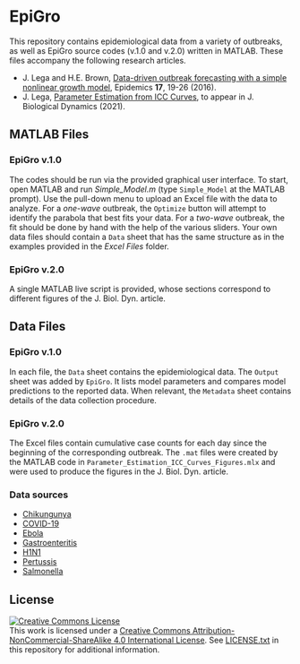 # EpiGro

This repository contains epidemiological data from a variety of outbreaks, as well as EpiGro source codes (v.1.0 and v.2.0) written in MATLAB. These files accompany the following research articles.

<ul><li>J. Lega and H.E. Brown, <a href="http://dx.doi.org/10.1016/j.epidem.2016.10.002">Data-driven outbreak forecasting with a simple nonlinear growth model</a>, Epidemics <b>17</b>, 19-26 (2016).</li>
<li>J. Lega, <a href="https://arxiv.org/abs/2005.08134">Parameter Estimation from ICC Curves</a>, to appear in J. Biological Dynamics (2021).</li>
</ul>

## MATLAB Files
### EpiGro v.1.0
The codes should be run via the provided graphical user interface. To start, open MATLAB and run *Simple_Model.m* (type `Simple_Model` at the MATLAB prompt). Use the pull-down menu to upload an Excel file with the data to analyze. For a *one-wave* outbreak, the `Optimize` button will attempt to identify the parabola that best fits your data. For a *two-wave* outbreak, the fit should be done by hand with the help of the various sliders. Your own data files should contain a `Data` sheet that has the same structure as in the examples provided in the *Excel Files* folder.

### EpiGro v.2.0
A single MATLAB live script is provided, whose sections correspond to different figures of the J. Biol. Dyn. article.

## Data Files
### EpiGro v.1.0
In each file, the `Data` sheet contains the epidemiological data. The `Output` sheet was added by `EpiGro`. It lists model parameters and compares model predictions to the reported data. When relevant, the `Metadata` sheet contains details of the data collection procedure.

### EpiGro v.2.0
The Excel files contain cumulative case counts for each day since the beginning of the corresponding outbreak. The `.mat` files were created by the MATLAB code in `Parameter_Estimation_ICC_Curves_Figures.mlx` and were used to produce the figures in the J. Biol. Dyn. article.

### Data sources
<ul><li><a href="http://www.paho.org/hq/index.php?option=com_topics&view=readall&cid=5927&Itemid=40931&lang=en">Chikungunya</a></li>
<li><a href="https://www.who.int/emergencies/diseases/novel-coronavirus-2019/situation-reports">COVID-19</a></li>
<li><a href="https://data.hdx.rwlabs.org/dataset/ebola-cases-2014">Ebola</a></li>
<li><a href="http://www.eurosurveillance.org/ViewArticle.aspx?ArticleId=19070">Gastroenteritis</a></li>
<li><a href="http://bmcresnotes.biomedcentral.com/articles/10.1186/1756-0500-3-283">H1N1</a></li>
<li><a href="http://www.cdc.gov/mmwr/preview/mmwrhtml/mm6128a1.htm">Pertussis</a></li>
<li><a href="http://www.cdc.gov/salmonella/saintpaul-jalapeno/epidemic_curve.html">Salmonella</a></li>
</ul>

## License
<a rel="license" href="http://creativecommons.org/licenses/by-nc-sa/4.0/"><img alt="Creative Commons License" style="border-width:0" src="https://i.creativecommons.org/l/by-nc-sa/4.0/88x31.png" /></a><br />This work is licensed under a <a rel="license" href="http://creativecommons.org/licenses/by-nc-sa/4.0/">Creative Commons Attribution-NonCommercial-ShareAlike 4.0 International License</a>.
See <a href="./LICENSE.txt"> LICENSE.txt</a> in this repository for additional information.
